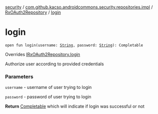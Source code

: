 [security](../../index.md) / [com.github.kacso.androidcommons.security.repositories.impl](../index.md) / [RxOAuth2Repository](index.md) / [login](./login.md)

# login

`open fun login(username: `[`String`](https://kotlinlang.org/api/latest/jvm/stdlib/kotlin/-string/index.html)`, password: `[`String`](https://kotlinlang.org/api/latest/jvm/stdlib/kotlin/-string/index.html)`): Completable`

Overrides [IRxOAuth2Repository.login](../../com.github.kacso.androidcommons.security.repositories/-i-rx-o-auth2-repository/login.md)

Authorize user according to provided credentials

### Parameters

`username` - username of user trying to login

`password` - password of user trying to login

**Return**
[Completable](#) which will indicate if login was successful or not

